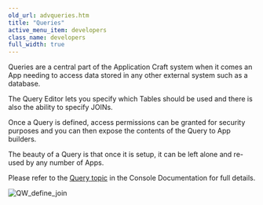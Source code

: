 ```yaml
---
old_url: advqueries.htm
title: "Queries"
active_menu_item: developers
class_name: developers
full_width: true
---
```



Queries are a central part of the Application Craft system when it comes an App needing to access data stored in any other external system such as a database.

The Query Editor lets you specify which Tables should be used and there is also the ability to specify JOINs.

Once a Query is defined, access permissions can be granted for security purposes and you can then expose the contents of the Query to App builders.

The beauty of a Query is that once it is setup, it can be left alone and re-used by any number of Apps.

Please refer to the [Query topic](/developers/documentation/product-guide/the-console/console-tabs/queries/) in the Console Documentation for full details.

![QW\_define\_join](/img/docs/qw_define_join.zoom69.png)
